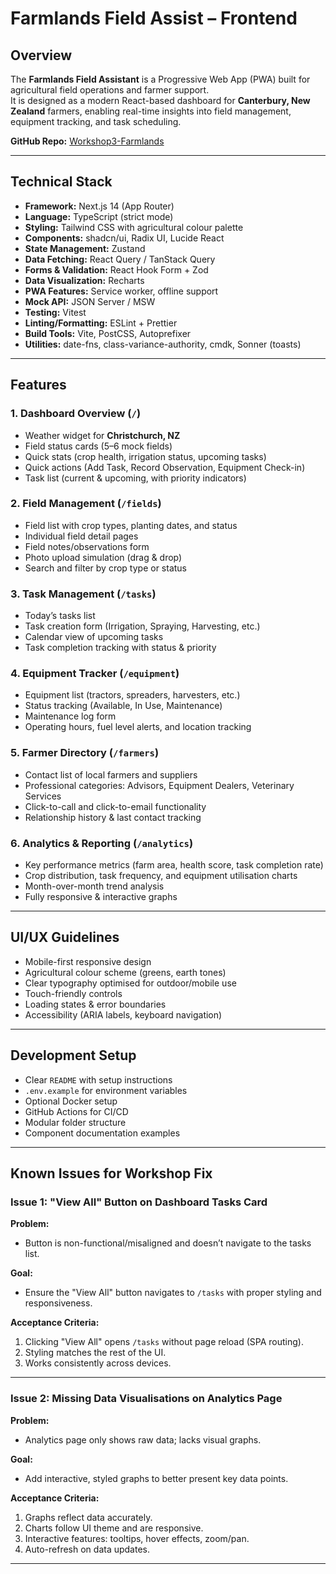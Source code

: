 # Farmlands Field Assist – Frontend

## Overview
The **Farmlands Field Assistant** is a Progressive Web App (PWA) built for agricultural field operations and farmer support.  
It is designed as a modern React-based dashboard for **Canterbury, New Zealand** farmers, enabling real-time insights into field management, equipment tracking, and task scheduling.

**GitHub Repo:** [Workshop3-Farmlands](https://github.com/Harsh-HarnexAI/Workshop3-Farmlands)

---

## Technical Stack

- **Framework:** Next.js 14 (App Router)
- **Language:** TypeScript (strict mode)
- **Styling:** Tailwind CSS with agricultural colour palette
- **Components:** shadcn/ui, Radix UI, Lucide React
- **State Management:** Zustand
- **Data Fetching:** React Query / TanStack Query
- **Forms & Validation:** React Hook Form + Zod
- **Data Visualization:** Recharts
- **PWA Features:** Service worker, offline support
- **Mock API:** JSON Server / MSW
- **Testing:** Vitest
- **Linting/Formatting:** ESLint + Prettier
- **Build Tools:** Vite, PostCSS, Autoprefixer
- **Utilities:** date-fns, class-variance-authority, cmdk, Sonner (toasts)

---

## Features

### 1. Dashboard Overview (`/`)
- Weather widget for **Christchurch, NZ**
- Field status cards (5–6 mock fields)
- Quick stats (crop health, irrigation status, upcoming tasks)
- Quick actions (Add Task, Record Observation, Equipment Check-in)
- Task list (current & upcoming, with priority indicators)

### 2. Field Management (`/fields`)
- Field list with crop types, planting dates, and status
- Individual field detail pages
- Field notes/observations form
- Photo upload simulation (drag & drop)
- Search and filter by crop type or status

### 3. Task Management (`/tasks`)
- Today’s tasks list
- Task creation form (Irrigation, Spraying, Harvesting, etc.)
- Calendar view of upcoming tasks
- Task completion tracking with status & priority

### 4. Equipment Tracker (`/equipment`)
- Equipment list (tractors, spreaders, harvesters, etc.)
- Status tracking (Available, In Use, Maintenance)
- Maintenance log form
- Operating hours, fuel level alerts, and location tracking

### 5. Farmer Directory (`/farmers`)
- Contact list of local farmers and suppliers
- Professional categories: Advisors, Equipment Dealers, Veterinary Services
- Click-to-call and click-to-email functionality
- Relationship history & last contact tracking

### 6. Analytics & Reporting (`/analytics`)
- Key performance metrics (farm area, health score, task completion rate)
- Crop distribution, task frequency, and equipment utilisation charts
- Month-over-month trend analysis
- Fully responsive & interactive graphs

---

## UI/UX Guidelines
- Mobile-first responsive design
- Agricultural colour scheme (greens, earth tones)
- Clear typography optimised for outdoor/mobile use
- Touch-friendly controls
- Loading states & error boundaries
- Accessibility (ARIA labels, keyboard navigation)

---

## Development Setup
- Clear `README` with setup instructions
- `.env.example` for environment variables
- Optional Docker setup
- GitHub Actions for CI/CD
- Modular folder structure
- Component documentation examples

---

## Known Issues for Workshop Fix

### Issue 1: "View All" Button on Dashboard Tasks Card
**Problem:**  
- Button is non-functional/misaligned and doesn’t navigate to the tasks list.

**Goal:**  
- Ensure the "View All" button navigates to `/tasks` with proper styling and responsiveness.

**Acceptance Criteria:**
1. Clicking "View All" opens `/tasks` without page reload (SPA routing).
2. Styling matches the rest of the UI.
3. Works consistently across devices.

---

### Issue 2: Missing Data Visualisations on Analytics Page
**Problem:**  
- Analytics page only shows raw data; lacks visual graphs.

**Goal:**  
- Add interactive, styled graphs to better present key data points.

**Acceptance Criteria:**
1. Graphs reflect data accurately.
2. Charts follow UI theme and are responsive.
3. Interactive features: tooltips, hover effects, zoom/pan.
4. Auto-refresh on data updates.

---